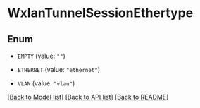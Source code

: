 # WxlanTunnelSessionEthertype

## Enum


* `EMPTY` (value: `""`)

* `ETHERNET` (value: `"ethernet"`)

* `VLAN` (value: `"vlan"`)


[[Back to Model list]](../README.md#documentation-for-models) [[Back to API list]](../README.md#documentation-for-api-endpoints) [[Back to README]](../README.md)


